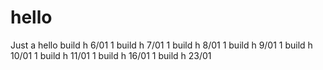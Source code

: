 # hello
Just a hello
build h 6/01 1
build h 7/01 1
build h 8/01 1
build h 9/01 1
build h 10/01 1
build h 11/01 1
build h 16/01 1
build h 23/01

